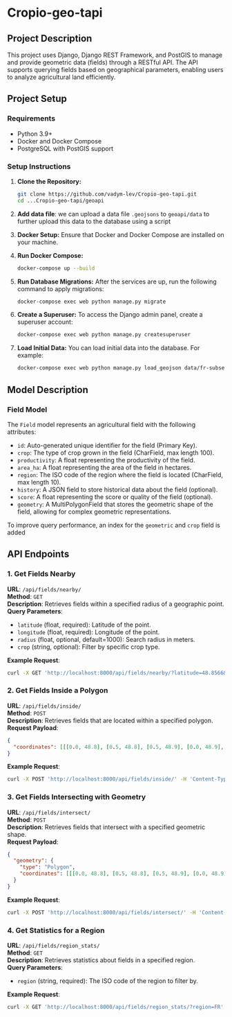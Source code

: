 # Cropio-geo-tapi

## Project Description

This project uses Django, Django REST Framework, and PostGIS to manage and provide geometric data (fields) through a RESTful API. The API supports querying fields based on geographical parameters, enabling users to analyze agricultural land efficiently.

## Project Setup

### Requirements

- Python 3.9+
- Docker and Docker Compose
- PostgreSQL with PostGIS support

### Setup Instructions

1. **Clone the Repository:**
   ```bash
   git clone https://github.com/vadym-lev/Cropio-geo-tapi.git
   cd ...Cropio-geo-tapi/geoapi
   ```

2. **Add data file**: we can upload a data file `.geojsons` to `geoapi/data` to further upload this 
    data to the database using a script

3. **Docker Setup:**
   Ensure that Docker and Docker Compose are installed on your machine.

4. **Run Docker Compose:**
   ```bash
   docker-compose up --build
   ```

5. **Run Database Migrations:**
   After the services are up, run the following command to apply migrations:
   ```bash
   docker-compose exec web python manage.py migrate
   ```

6. **Create a Superuser:**
   To access the Django admin panel, create a superuser account:
   ```bash
   docker-compose exec web python manage.py createsuperuser
   ```

7. **Load Initial Data:**
   You can load initial data into the database. For example:
   ```bash
   docker-compose exec web python manage.py load_geojson data/fr-subset.geojsons
   ```


## Model Description

### Field Model

The `Field` model represents an agricultural field with the following attributes:

- `id`: Auto-generated unique identifier for the field (Primary Key).
- `crop`: The type of crop grown in the field (CharField, max length 100).
- `productivity`: A float representing the productivity of the field.
- `area_ha`: A float representing the area of the field in hectares.
- `region`: The ISO code of the region where the field is located (CharField, max length 10).
- `history`: A JSON field to store historical data about the field (optional).
- `score`: A float representing the score or quality of the field (optional).
- `geometry`: A MultiPolygonField that stores the geometric shape of the field, allowing for complex geometric representations.

To improve query performance, an index for the `geometric` and `crop` field is added

## API Endpoints

### 1. Get Fields Nearby
**URL**: `/api/fields/nearby/`  
**Method**: `GET`  
**Description**: Retrieves fields within a specified radius of a geographic point.  
**Query Parameters**:
- `latitude` (float, required): Latitude of the point.
- `longitude` (float, required): Longitude of the point.
- `radius` (float, optional, default=1000): Search radius in meters.
- `crop` (string, optional): Filter by specific crop type.

**Example Request**:
```bash
curl -X GET 'http://localhost:8000/api/fields/nearby/?latitude=48.8566&longitude=2.3522&radius=5000&crop=wheat'
```

### 2. Get Fields Inside a Polygon
**URL**: `/api/fields/inside/`  
**Method**: `POST`  
**Description**: Retrieves fields that are located within a specified polygon.  
**Request Payload**:
```json
{
  "coordinates": [[[0.0, 48.8], [0.5, 48.8], [0.5, 48.9], [0.0, 48.9], [0.0, 48.8]]]
}
```

**Example Request**:
```bash
curl -X POST 'http://localhost:8000/api/fields/inside/' -H 'Content-Type: application/json' -d '{"coordinates": [[[2.0, 48.8], [2.5, 48.8], [2.5, 48.9], [2.0, 48.9], [2.0, 48.8]]]}'
```

### 3. Get Fields Intersecting with Geometry
**URL**: `/api/fields/intersect/`  
**Method**: `POST`  
**Description**: Retrieves fields that intersect with a specified geometric shape.  
**Request Payload**:
```json
{
  "geometry": {
    "type": "Polygon",
    "coordinates": [[[0.0, 48.8], [0.5, 48.8], [0.5, 48.9], [0.0, 48.9], [0.0, 48.8]]]
  }
}
```

**Example Request**:
```bash
curl -X POST 'http://localhost:8000/api/fields/intersect/' -H 'Content-Type: application/json' -d '{"geometry": {"type": "Polygon", "coordinates": [[[2.0, 48.8], [2.5, 48.8], [2.5, 48.9], [2.0, 48.9], [2.0, 48.8]]]}}'
```

### 4. Get Statistics for a Region
**URL**: `/api/fields/region_stats/`  
**Method**: `GET`  
**Description**: Retrieves statistics about fields in a specified region.  
**Query Parameters**:
- `region` (string, required): The ISO code of the region to filter by.

**Example Request**:
```bash
curl -X GET 'http://localhost:8000/api/fields/region_stats/?region=FR'
```

